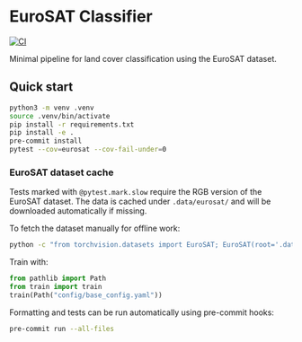 # EuroSAT Classifier
[![CI](https://github.com/lucashtnguyen/eurosat_classifier/actions/workflows/python-ci.yml/badge.svg)](https://github.com/lucashtnguyen/eurosat_classifier/actions/workflows/python-ci.yml)

Minimal pipeline for land cover classification using the EuroSAT dataset.

## Quick start

```bash
python3 -m venv .venv
source .venv/bin/activate
pip install -r requirements.txt
pip install -e .
pre-commit install
pytest --cov=eurosat --cov-fail-under=0
```

### EuroSAT dataset cache

Tests marked with `@pytest.mark.slow` require the RGB version of the EuroSAT
dataset. The data is cached under `.data/eurosat/` and will be downloaded
automatically if missing.

To fetch the dataset manually for offline work:

```bash
python -c "from torchvision.datasets import EuroSAT; EuroSAT(root='.data/eurosat', download=True)"
```

Train with:

```python
from pathlib import Path
from train import train
train(Path("config/base_config.yaml"))
```

Formatting and tests can be run automatically using pre-commit hooks:

```bash
pre-commit run --all-files
```
